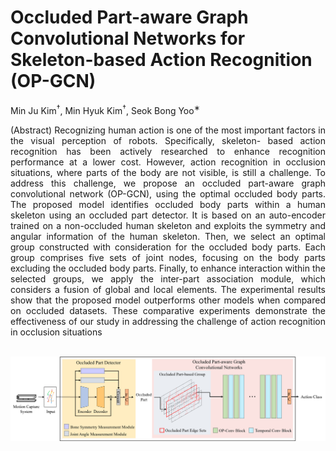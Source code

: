 # Occluded Part-aware Graph Convolutional Networks for Skeleton-based Action Recognition (OP-GCN)
Min Ju Kim<sup>†</sup>, Min Hyuk Kim<sup>†</sup>, Seok Bong Yoo<sup>∗</sup>
<div align="justify">
(Abstract) Recognizing human action is one of the most important factors in the visual perception of robots. Specifically, skeleton- based action recognition has been actively researched to enhance recognition performance at a lower cost. However, action recognition in occlusion situations, where parts of the body are not visible, is still a challenge. To address this challenge, we propose an occluded part-aware graph convolutional network (OP-GCN), using the optimal occluded body parts. The proposed model identifies occluded body parts within a human skeleton using an occluded part detector. It is based on an auto-encoder trained on a non-occluded human skeleton and exploits the symmetry and angular information of the human skeleton. Then, we select an optimal group constructed with consideration for the occluded body parts. Each group comprises five sets of joint nodes, focusing on the body parts excluding the occluded body parts. Finally, to enhance interaction within the selected groups, we apply the inter-part association module, which considers a fusion of global and local elements. The experimental results show that the proposed model outperforms other models when compared on occluded datasets. These comparative experiments demonstrate the effectiveness of our study in addressing the challenge of action recognition in occlusion situations
</div>

<br>

![overall](./overall.png)

